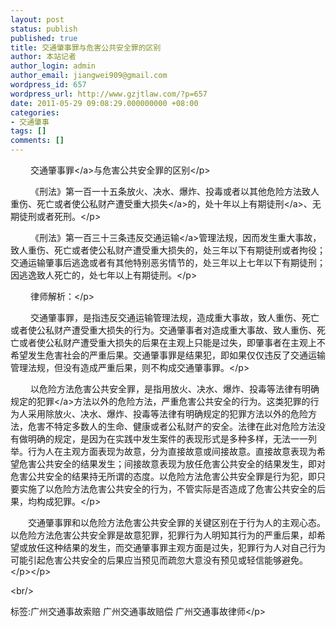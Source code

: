 ```yaml
---
layout: post
status: publish
published: true
title: 交通肇事罪与危害公共安全罪的区别
author: 本站记者
author_login: admin
author_email: jiangwei909@gmail.com
wordpress_id: 657
wordpress_url: http://www.gzjtlaw.com/?p=657
date: 2011-05-29 09:08:29.000000000 +08:00
categories:
- 交通肇事
tags: []
comments: []
---
```

<p><p>　　 <a>交通肇事罪<&#47;a>与危害公共安全罪的区别<&#47;p><p>　　 《刑法》第一百一十五条放火、决水、爆炸、投毒或者以其他危险方法致人重伤、死亡或者使公私财产遭受重大<a>损失<&#47;a>的，处十年以上<a>有期徒刑<&#47;a>、无期徒刑或者死刑。<&#47;p><br><p>　　 《刑法》第一百三十三条违反<a>交通运输<&#47;a>管理法规，因而发生重大事故，致人重伤、死亡或者使公私财产遭受重大损失的，处三年以下有期徒刑或者拘役；交通运输肇事后逃逸或者有其他特别恶劣情节的，处三年以上七年以下有期徒刑；因逃逸致人死亡的，处七年以上有期徒刑。<&#47;p><p>　　 律师解析：<&#47;p><br><p>　　 交通肇事罪，是指违反交通运输管理法规，造成重大事故，致人重伤、死亡或者使公私财产遭受重大损失的行为。交通肇事者对造成重大事故、致人重伤、死亡或者使公私财产遭受重大损失的后果在主观上只能是过失，即肇事者在主观上不希望发生危害社会的严重后果。交通肇事罪是结果犯，即如果仅仅违反了交通运输管理法规，但没有造成严重后果，则不构成交通肇事罪。<&#47;p><br><p>　　 以危险方法危害公共安全罪，是指用放火、决水、爆炸、投毒等法律有明确规定的<a>犯罪<&#47;a>方法以外的危险方法，严重危害公共安全的行为。这类犯罪的行为人采用除放火、决水、爆炸、投毒等法律有明确规定的犯罪方法以外的危险方法，危害不特定多数人的生命、健康或者公私财产的安全。法律在此对危险方法没有做明确的规定，是因为在实践中发生案件的表现形式是多种多样，无法一一列举。行为人在主观方面表现为故意，分为直接故意或间接故意。直接故意表现为希望危害公共安全的结果发生；间接故意表现为放任危害公共安全的结果发生，即对危害公共安全的结果持无所谓的态度。以危险方法危害公共安全罪是行为犯，即只要实施了以危险方法危害公共安全的行为，不管实际是否造成了危害公共安全的后果，均构成犯罪。<&#47;p><br><p>　　交通肇事罪和以危险方法危害公共安全罪的关键区别在于行为人的主观心态。以危险方法危害公共安全罪是故意犯罪，犯罪行为人明知其行为的严重后果，却希望或放任这种结果的发生，而交通肇事罪主观方面是过失，犯罪行为人对自己行为可能引起危害公共安全的后果应当预见而疏忽大意没有预见或轻信能够避免。<&#47;p><&#47;p><br&#47;><p>标签:广州交通事故索赔 广州交通事故赔偿 广州交通事故律师<&#47;p>
